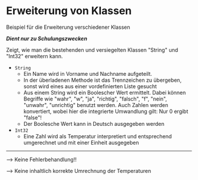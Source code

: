 # Erweiterung von Klassen
Beispiel für die Erweiterung verschiedener Klassen

***Dient nur zu Schulungszwecken***

Zeigt, wie man die bestehenden und versiegelten Klassen "String" und "Int32" erweitern kann.
- `String`
  - Ein Name wird in Vorname und Nachname aufgeteilt. 
  - In der überladenen Methode ist das Trennzeichen zu übergeben, sonst wird eines aus einer vordefinierten Liste gesucht
  - Aus einem String wird ein Boolescher Wert ermittelt. Dabei können Begriffe wie "wahr", "w", "ja", "richtig", "falsch", "f", "nein", "unwahr", "unrichtig" benutzt werden. Auch Zahlen werden konvertiert, wobei hier die integrierte Umwandlung gilt: Nur 0 ergibt "false"!
  - Der Boolesche Wert kann in Deutsch ausgegeben werden
- `Int32`
  - Eine Zahl wird als Temperatur interpretiert und entsprechend umgerechnet und mit einer Einheit ausgegeben

***

--> Keine Fehlerbehandlung!!<p>
--> Keine inhaltlich korrekte Umrechnung der Temperaturen <p>

